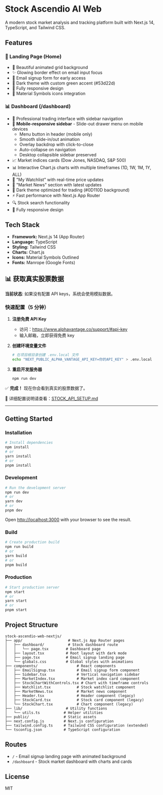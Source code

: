 # Stock Ascendio AI Web

A modern stock market analysis and tracking platform built with Next.js 14, TypeScript, and Tailwind CSS.

## Features

### 🎯 Landing Page (Home)

- 💚 Beautiful animated grid background
- ✨ Glowing border effect on email input focus
- 📧 Email signup form for early access
- 🌙 Dark theme with custom green accent (#53d22d)
- 📱 Fully responsive design
- 🎨 Material Symbols icons integration

### 📊 Dashboard (/dashboard)

- 🎯 Professional trading interface with sidebar navigation
- 📱 **Mobile-responsive sidebar** - Slide-out drawer menu on mobile devices
  - Menu button in header (mobile only)
  - Smooth slide-in/out animation
  - Overlay backdrop with click-to-close
  - Auto-collapse on navigation
  - Desktop collapsible sidebar preserved
- 📈 Market indices cards (Dow Jones, NASDAQ, S&P 500)
- 📊 Interactive Chart.js charts with multiple timeframes (1D, 1W, 1M, 1Y, ALL)
- 👀 "My Watchlist" with real-time price updates
- 📰 "Market News" section with latest updates
- 🎨 Dark theme optimized for trading (#0D110D background)
- ⚡ Fast performance with Next.js App Router
- 🔍 Stock search functionality
- 📱 Fully responsive design

## Tech Stack

- **Framework:** Next.js 14 (App Router)
- **Language:** TypeScript
- **Styling:** Tailwind CSS
- **Charts:** Chart.js
- **Icons:** Material Symbols Outlined
- **Fonts:** Manrope (Google Fonts)

## 📊 获取真实股票数据

**当前状态**: 如果没有配置 API keys，系统会使用模拟数据。

### 快速配置（5 分钟）

1. **注册免费 API Key**

   - 访问：https://www.alphavantage.co/support/#api-key
   - 输入邮箱，立即获得免费 key

2. **创建环境变量文件**

   ```bash
   # 在项目根目录创建 .env.local 文件
   echo "NEXT_PUBLIC_ALPHA_VANTAGE_API_KEY=你的API_KEY" > .env.local
   ```

3. **重启开发服务器**
   ```bash
   npm run dev
   ```

✅ **完成！** 现在你会看到真实的股票数据了。

📖 详细配置说明请查看：[STOCK_API_SETUP.md](./STOCK_API_SETUP.md)

---

## Getting Started

### Installation

```bash
# Install dependencies
npm install
# or
yarn install
# or
pnpm install
```

### Development

```bash
# Run the development server
npm run dev
# or
yarn dev
# or
pnpm dev
```

Open [http://localhost:3000](http://localhost:3000) with your browser to see the result.

### Build

```bash
# Create production build
npm run build
# or
yarn build
# or
pnpm build
```

### Production

```bash
# Start production server
npm start
# or
yarn start
# or
pnpm start
```

## Project Structure

```
stock-ascendio-web-nextjs/
├── app/                     # Next.js App Router pages
│   ├── dashboard/           # Stock dashboard route
│   │   └── page.tsx        # Dashboard page
│   ├── layout.tsx          # Root layout with dark mode
│   ├── page.tsx            # Email signup landing page
│   └── globals.css         # Global styles with animations
├── components/                  # React components
│   ├── EmailSignup.tsx          # Email signup form component
│   ├── Sidebar.tsx              # Vertical navigation sidebar
│   ├── MarketIndex.tsx          # Market index card component
│   ├── StockChartWithControls.tsx # Chart with timeframe controls
│   ├── Watchlist.tsx            # Stock watchlist component
│   ├── MarketNews.tsx           # Market news component
│   ├── Header.tsx               # Header component (legacy)
│   ├── StockCard.tsx            # Stock card component (legacy)
│   └── StockChart.tsx           # Chart component (legacy)
├── lib/                    # Utility functions
│   └── utils.ts           # Helper utilities
├── public/                # Static assets
├── next.config.js         # Next.js configuration
├── tailwind.config.ts     # Tailwind CSS configuration (extended)
└── tsconfig.json          # TypeScript configuration
```

## Routes

- `/` - Email signup landing page with animated background
- `/dashboard` - Stock market dashboard with charts and cards

## License

MIT
